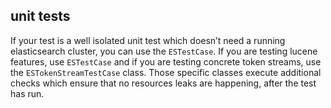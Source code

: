 ## unit tests

If your test is a well isolated unit test which doesn’t need a running elasticsearch cluster, you can use the `ESTestCase`. If you are testing lucene features, use `ESTestCase` and if you are testing concrete token streams, use the `ESTokenStreamTestCase` class. Those specific classes execute additional checks which ensure that no resources leaks are happening, after the test has run.
